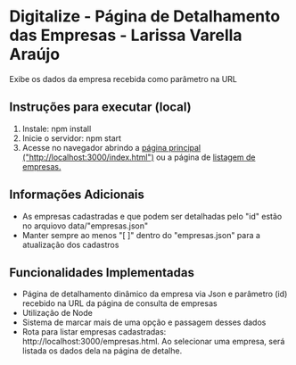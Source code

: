 # Digitalize - Página de Detalhamento das Empresas - Larissa Varella Araújo

Exibe os dados da empresa recebida como parâmetro na URL

## Instruções para executar (local)

1. Instale: npm install 
2. Inicie o servidor: npm start 
3. Acesse no navegador abrindo a <a href="http://localhost:3000/index.html">página principal ("http://localhost:3000/index.html")</a> ou a página de <a href="http://localhost:3000/empresa_lista.html">listagem de empresas.</a>

## Informações Adicionais
- As empresas cadastradas e que podem ser detalhadas pelo "id" estão no arquiovo data/"empresas.json"
- Manter sempre ao menos "[ ]" dentro do "empresas.json" para a atualização dos cadastros

## Funcionalidades Implementadas

- Página de detalhamento dinâmico da empresa via Json e parâmetro (id) recebido na URL da página de consulta de empresas
- Utilização de Node
- Sistema de marcar mais de uma opção e passagem desses dados
- Rota para listar empresas cadastradas: http://localhost:3000/empresas.html. Ao selecionar uma empresa, será listada os dados dela na página de detalhe.

